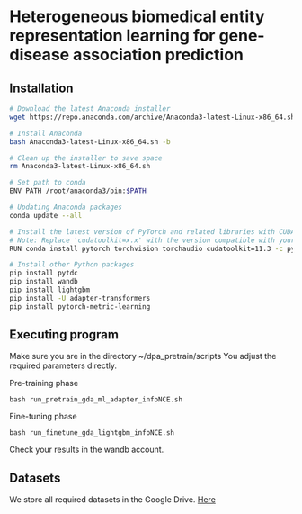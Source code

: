 # Heterogeneous biomedical entity representation learning for gene-disease association prediction


## Installation



```bash
# Download the latest Anaconda installer
wget https://repo.anaconda.com/archive/Anaconda3-latest-Linux-x86_64.sh

# Install Anaconda
bash Anaconda3-latest-Linux-x86_64.sh -b

# Clean up the installer to save space
rm Anaconda3-latest-Linux-x86_64.sh

# Set path to conda
ENV PATH /root/anaconda3/bin:$PATH

# Updating Anaconda packages
conda update --all

# Install the latest version of PyTorch and related libraries with CUDA support
# Note: Replace 'cudatoolkit=x.x' with the version compatible with your CUDA version
RUN conda install pytorch torchvision torchaudio cudatoolkit=11.3 -c pytorch

# Install other Python packages
pip install pytdc
pip install wandb
pip install lightgbm
pip install -U adapter-transformers
pip install pytorch-metric-learning
```

## Executing program

Make sure you are in the directory ~/dpa_pretrain/scripts
You adjust the required parameters directly.

Pre-training phase
```
bash run_pretrain_gda_ml_adapter_infoNCE.sh
```
Fine-tuning phase
```
bash run_finetune_gda_lightgbm_infoNCE.sh
```
Check your results in the wandb account.

## Datasets

We store all required datasets in the Google Drive. [Here](https://drive.google.com/file/d/16O090S73EMqhhGfgwBiuTgz0zX1QY8Es/view?usp=sharing)




